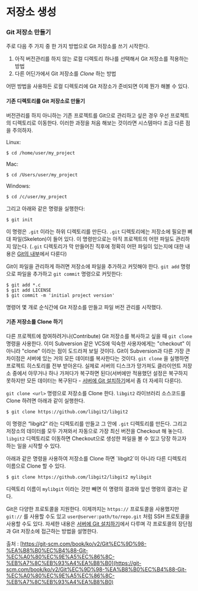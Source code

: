 # 저장소 생성

### Git 저장소 만들기 <a id="_getting_a_repo"></a>

주로 다음 주 가지 중 한 가지 방법으로 Git 저장소를 쓰기 시작한다.

1. 아직 버전관리를 하지 않는 로컬 디렉토리 하나를 선택해서 Git 저장소를 적용하는 방법
2. 다른 어딘가에서 Git 저장소를 _Clone_ 하는 방법

어떤 방법을 사용하든 로컬 디렉토리에 Git 저장소가 준비되면 이제 뭔가 해볼 수 있다.

#### 기존 디렉토리를 Git 저장소로 만들기 <a id="_&#xAE30;&#xC874;_&#xB514;&#xB809;&#xD1A0;&#xB9AC;&#xB97C;_git_&#xC800;&#xC7A5;&#xC18C;&#xB85C;_&#xB9CC;&#xB4E4;&#xAE30;"></a>

버전관리를 하지 아니하는 기존 프로젝트를 Git으로 관리하고 싶은 경우 우선 프로젝트의 디렉토리로 이동한다. 이러한 과정을 처음 해보는 것이라면 시스템마다 조금 다른 점을 주의하자.

Linux:

```text
$ cd /home/user/my_project
```

Mac:

```text
$ cd /Users/user/my_project
```

Windows:

```text
$ cd /c/user/my_project
```

그리고 아래와 같은 명령을 실행한다:

```text
$ git init
```

이 명령은 `.git` 이라는 하위 디렉토리를 만든다. `.git` 디렉토리에는 저장소에 필요한 뼈대 파일\(Skeleton\)이 들어 있다. 이 명령만으로는 아직 프로젝트의 어떤 파일도 관리하지 않는다. \(`.git` 디렉토리가 막 만들어진 직후에 정확히 어떤 파일이 있는지에 대한 내용은 [Git의 내부](https://git-scm.com/book/ko/v2/ch00/ch10-git-internals)에서 다룬다\)

Git이 파일을 관리하게 하려면 저장소에 파일을 추가하고 커밋해야 한다. `git add` 명령으로 파일을 추가하고 `git commit` 명령으로 커밋한다:

```text
$ git add *.c
$ git add LICENSE
$ git commit -m 'initial project version'
```

명령어 몇 개로 순식간에 Git 저장소를 만들고 파일 버전 관리를 시작했다.

#### 기존 저장소를 Clone 하기 <a id="_git_cloning"></a>

다른 프로젝트에 참여하려거나\(Contribute\) Git 저장소를 복사하고 싶을 때 `git clone` 명령을 사용한다. 이미 Subversion 같은 VCS에 익숙한 사용자에게는 "checkout" 이 아니라 "clone" 이라는 점이 도드라져 보일 것이다. Git이 Subversion과 다른 가장 큰 차이점은 서버에 있는 거의 모든 데이터를 복사한다는 것이다. `git clone` 을 실행하면 프로젝트 히스토리를 전부 받아온다. 실제로 서버의 디스크가 망가져도 클라이언트 저장소 중에서 아무거나 하나 가져다가 복구하면 된다\(서버에만 적용했던 설정은 복구하지 못하지만 모든 데이터는 복구된다 - [서버에 Git 설치하기](https://git-scm.com/book/ko/v2/ch00/_getting_git_on_a_server)에서 좀 더 자세히 다룬다\).

`git clone <url>` 명령으로 저장소를 Clone 한다. `libgit2` 라이브러리 소스코드를 Clone 하려면 아래과 같이 실행한다.

```text
$ git clone https://github.com/libgit2/libgit2
```

이 명령은 “libgit2” 라는 디렉토리를 만들고 그 안에 `.git` 디렉토리를 만든다. 그리고 저장소의 데이터를 모두 가져와서 자동으로 가장 최신 버전을 Checkout 해 놓는다. `libgit2` 디렉토리로 이동하면 Checkout으로 생성한 파일을 볼 수 있고 당장 하고자 하는 일을 시작할 수 있다.

아래과 같은 명령을 사용하여 저장소를 Clone 하면 \`libgit2\`이 아니라 다른 디렉토리 이름으로 Clone 할 수 있다.

```text
$ git clone https://github.com/libgit2/libgit2 mylibgit
```

디렉토리 이름이 `mylibgit` 이라는 것만 빼면 이 명령의 결과와 앞선 명령의 결과는 같다.

Git은 다양한 프로토콜을 지원한다. 이제까지는 `https://` 프로토콜을 사용했지만 `git://` 를 사용할 수도 있고 `user@server:path/to/repo.git` 처럼 SSH 프로토콜을 사용할 수도 있다. 자세한 내용은 [서버에 Git 설치하기](https://git-scm.com/book/ko/v2/ch00/_getting_git_on_a_server)에서 다루며 각 프로토콜의 장단점과 Git 저장소에 접근하는 방법을 설명한다.  
  
출처 : [https://git-scm.com/book/ko/v2/Git%EC%9D%98-%EA%B8%B0%EC%B4%88-Git-%EC%A0%80%EC%9E%A5%EC%86%8C-%EB%A7%8C%EB%93%A4%EA%B8%B0](https://git-scm.com/book/ko/v2/Git%EC%9D%98-%EA%B8%B0%EC%B4%88-Git-%EC%A0%80%EC%9E%A5%EC%86%8C-%EB%A7%8C%EB%93%A4%EA%B8%B0)

